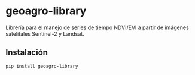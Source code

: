 # geoagro-library

Librería para el manejo de series de tiempo NDVI/EVI a partir de imágenes satelitales Sentinel-2 y Landsat.

## Instalación

```bash
pip install geoagro-library
